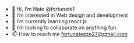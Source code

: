 - 👋 Hi, I’m Nate @fortunate1
- 👀 I’m interested in Web design and development
- 🌱 I’m currently learning react.js
- 💞️ I’m looking to collaborate on anything fun
- 📫 How to reach me fortunateeze27@gmail.com

<!---
fortunate1/fortunate1 is a ✨ special ✨ repository because its `README.md` (this file) appears on your GitHub profile.
You can click the Preview link to take a look at your changes.
--->
